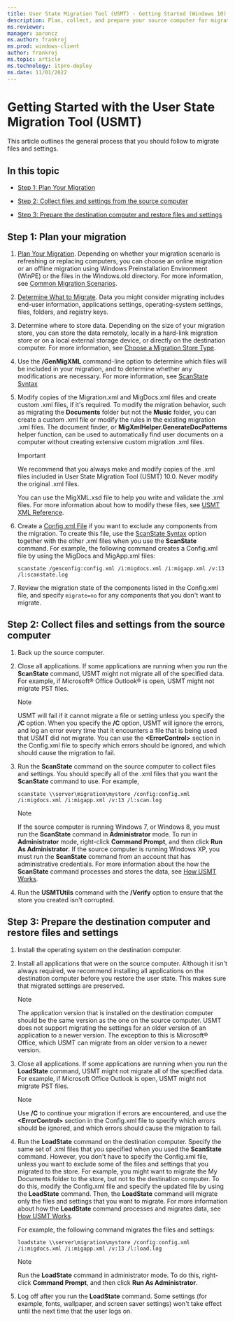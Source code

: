 ```yaml
---
title: User State Migration Tool (USMT) - Getting Started (Windows 10)
description: Plan, collect, and prepare your source computer for migration using the User State Migration Tool (USMT).
ms.reviewer: 
manager: aaroncz
ms.author: frankroj
ms.prod: windows-client
author: frankroj
ms.topic: article
ms.technology: itpro-deploy
ms.date: 11/01/2022
---
```


# Getting Started with the User State Migration Tool (USMT)
This article outlines the general process that you should follow to migrate files and settings.

## In this topic

-   [Step 1: Plan Your Migration](#step-1-plan-your-migration)

-   [Step 2: Collect files and settings from the source computer](#step-2-collect-files-and-settings-from-the-source-computer)

-   [Step 3: Prepare the destination computer and restore files and settings](#step-3-prepare-the-destination-computer-and-restore-files-and-settings)

## Step 1: Plan your migration

1.  [Plan Your Migration](usmt-plan-your-migration.md). Depending on whether your migration scenario is refreshing or replacing computers, you can choose an online migration or an offline migration using Windows Preinstallation Environment (WinPE) or the files in the Windows.old directory. For more information, see [Common Migration Scenarios](usmt-common-migration-scenarios.md).

2.  [Determine What to Migrate](usmt-determine-what-to-migrate.md). Data you might consider migrating includes end-user information, applications settings, operating-system settings, files, folders, and registry keys.

3.  Determine where to store data. Depending on the size of your migration store, you can store the data remotely, locally in a hard-link migration store or on a local external storage device, or directly on the destination computer. For more information, see [Choose a Migration Store Type](usmt-choose-migration-store-type.md).

4.  Use the **/GenMigXML** command-line option to determine which files will be included in your migration, and to determine whether any modifications are necessary. For more information, see [ScanState Syntax](usmt-scanstate-syntax.md)

5.  Modify copies of the Migration.xml and MigDocs.xml files and create custom .xml files, if it's required. To modify the migration behavior, such as migrating the **Documents** folder but not the **Music** folder, you can create a custom .xml file or modify the rules in the existing migration .xml files. The document finder, or **MigXmlHelper.GenerateDocPatterns** helper function, can be used to automatically find user documents on a computer without creating extensive custom migration .xml files.

    > [!Important]
    > We recommend that you always make and modify copies of the .xml files included in User State Migration Tool (USMT) 10.0. Never modify the original .xml files.

    You can use the MigXML.xsd file to help you write and validate the .xml files. For more information about how to modify these files, see [USMT XML Reference](usmt-xml-reference.md).

6.  Create a [Config.xml File](usmt-configxml-file.md) if you want to exclude any components from the migration. To create this file, use the [ScanState Syntax](usmt-scanstate-syntax.md) option together with the other .xml files when you use the **ScanState** command. For example, the following command creates a Config.xml file by using the MigDocs and MigApp.xml files:

    `scanstate /genconfig:config.xml /i:migdocs.xml /i:migapp.xml /v:13 /l:scanstate.log`

7.  Review the migration state of the components listed in the Config.xml file, and specify `migrate=no` for any components that you don't want to migrate.

## Step 2: Collect files and settings from the source computer

1.  Back up the source computer.

2.  Close all applications. If some applications are running when you run the **ScanState** command, USMT might not migrate all of the specified data. For example, if Microsoft&reg; Office Outlook&reg; is open, USMT might not migrate PST files.

     > [!Note]
     > USMT will fail if it cannot migrate a file or setting unless you specify the **/C** option. When you specify the **/C** option, USMT will ignore the errors, and log an error every time that it encounters a file that is being used that USMT did not migrate. You can use the **&lt;ErrorControl&gt;** section in the Config.xml file to specify which errors should be ignored, and which should cause the migration to fail.

3.  Run the **ScanState** command on the source computer to collect files and settings. You should specify all of the .xml files that you want the **ScanState** command to use. For example,

    `scanstate \\server\migration\mystore /config:config.xml /i:migdocs.xml /i:migapp.xml /v:13 /l:scan.log`

     > [!Note]
     > If the source computer is running Windows 7, or Windows 8, you must run the **ScanState** command in **Administrator** mode. To run in **Administrator** mode, right-click **Command Prompt**, and then click **Run As Administrator**. If the source computer is running Windows XP, you must run the **ScanState** command from an account that has administrative credentials. For more information about the how the **ScanState** command processes and stores the data, see [How USMT Works](usmt-how-it-works.md).

4.  Run the **USMTUtils** command with the **/Verify** option to ensure that the store you created isn't corrupted.

## Step 3: Prepare the destination computer and restore files and settings

1.  Install the operating system on the destination computer.

2.  Install all applications that were on the source computer. Although it isn't always required, we recommend installing all applications on the destination computer before you restore the user state. This makes sure that migrated settings are preserved.

     > [!Note]
     > The application version that is installed on the destination computer should be the same version as the one on the source computer. USMT does not support migrating the settings for an older version of an application to a newer version. The exception to this is Microsoft&reg; Office, which USMT can migrate from an older version to a newer version.

3.  Close all applications. If some applications are running when you run the **LoadState** command, USMT might not migrate all of the specified data. For example, if Microsoft Office Outlook is open, USMT might not migrate PST files.

     > [!Note]
     > Use **/C** to continue your migration if errors are encountered, and use the **&lt;ErrorControl&gt;** section in the Config.xml file to specify which errors should be ignored, and which errors should cause the migration to fail.

4.  Run the **LoadState** command on the destination computer. Specify the same set of .xml files that you specified when you used the **ScanState** command. However, you don't have to specify the Config.xml file, unless you want to exclude some of the files and settings that you migrated to the store. For example, you might want to migrate the My Documents folder to the store, but not to the destination computer. To do this, modify the Config.xml file and specify the updated file by using the **LoadState** command. Then, the **LoadState** command will migrate only the files and settings that you want to migrate. For more information about how the **LoadState** command processes and migrates data, see [How USMT Works](usmt-how-it-works.md).

    For example, the following command migrates the files and settings:

    `loadstate \\server\migration\mystore /config:config.xml /i:migdocs.xml /i:migapp.xml /v:13 /l:load.log`

     > [!Note]
     > Run the **LoadState** command in administrator mode. To do this, right-click **Command Prompt**, and then click **Run As Administrator**.

5.  Log off after you run the **LoadState** command. Some settings (for example, fonts, wallpaper, and screen saver settings) won't take effect until the next time that the user logs on.
